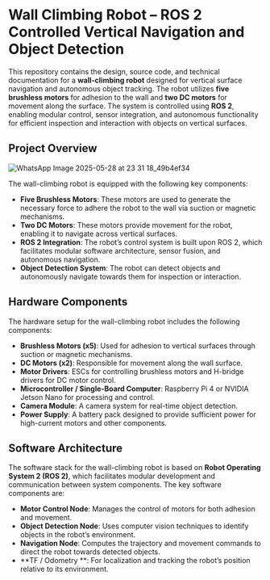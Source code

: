 # Wall Climbing Robot – ROS 2 Controlled Vertical Navigation and Object Detection

This repository contains the design, source code, and technical documentation for a **wall-climbing robot** designed for vertical surface navigation and autonomous object tracking. The robot utilizes **five brushless motors** for adhesion to the wall and **two DC motors** for movement along the surface. The system is controlled using **ROS 2**, enabling modular control, sensor integration, and autonomous functionality for efficient inspection and interaction with objects on vertical surfaces.

## Project Overview
![WhatsApp Image 2025-05-28 at 23 31 18_49b4ef34](https://github.com/user-attachments/assets/1eed36ed-f4df-4bb4-a358-0da6e0ac14bb)

The wall-climbing robot is equipped with the following key components:

- **Five Brushless Motors**: These motors are used to generate the necessary force to adhere the robot to the wall via suction or magnetic mechanisms.
- **Two DC Motors**: These motors provide movement for the robot, enabling it to navigate across vertical surfaces.
- **ROS 2 Integration**: The robot’s control system is built upon ROS 2, which facilitates modular software architecture, sensor fusion, and autonomous navigation.
- **Object Detection System**: The robot can detect objects and autonomously navigate towards them for inspection or interaction.

## Hardware Components

The hardware setup for the wall-climbing robot includes the following components:

- **Brushless Motors (x5)**: Used for adhesion to vertical surfaces through suction or magnetic mechanisms.
- **DC Motors (x2)**: Responsible for movement along the wall surface.
- **Motor Drivers**: ESCs for controlling brushless motors and H-bridge drivers for DC motor control.
- **Microcontroller / Single-Board Computer**: Raspberry Pi 4 or NVIDIA Jetson Nano for processing and control.
- **Camera Module**: A camera system for real-time object detection.
- **Power Supply**: A battery pack designed to provide sufficient power for high-current motors and other components.

## Software Architecture

The software stack for the wall-climbing robot is based on **Robot Operating System 2 (ROS 2)**, which facilitates modular development and communication between system components. The key software components are:

- **Motor Control Node**: Manages the control of motors for both adhesion and movement.
- **Object Detection Node**: Uses computer vision techniques to identify objects in the robot’s environment.
- **Navigation Node**: Computes the trajectory and movement commands to direct the robot towards detected objects.
- **TF / Odometry **: For localization and tracking the robot’s position relative to its environment.



